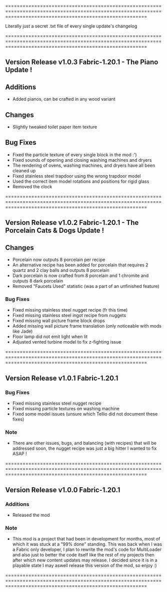 =============================================================================================================================================================

Literally just a secret .txt file of every single update's changelog

=============================================================================================================================================================

## Version Release v1.0.3 Fabric-1.20.1 - The Piano Update !

## Additions
- Added pianos, can be crafted in any wood variant

## Changes
- Slightly tweaked toilet paper item texture

## Bug Fixes
- Fixed the particle texture of every single block in the mod :')
- Fixed sounds of opening and closing washing machines and dryers
- The rendering of ovens, washing machines, and dryers have all been cleaned up
- Fixed stainless steel trapdoor using the wrong trapdoor model
- Used the correct item model rotations and positions for rigid glass
- Removed the clock

=============================================================================================================================================================

## Version Release v1.0.2 Fabric-1.20.1 - The Porcelain Cats & Dogs Update !

## Changes
- Porcelain now outputs 8 porcelain per recipe
- An alternative recipe has been added for porcelain that requires 2 quartz and 2 clay balls and outputs 8 porcelain
- Dark porcelain is now crafted from 8 porcelain and 1 chromite and outputs 8 dark porcelain
- Removed "Faucets Used" statistic (was a part of an unfinished feature)

### Bug Fixes
- Fixed missing stainless steel nugget recipe (fr this time)
- Fixed missing stainless steel ingot recipe from nuggets
- Fixed missing wall picture frame block drops
- Added missing wall picture frame translation (only noticeable with mods like Jade)
- Floor lamp did not emit light when lit
- Adjusted vented turbine model to fix z-fighting issue

=============================================================================================================================================================

## Version Release v1.0.1 Fabric-1.20.1

### Bug Fixes
- Fixed missing stainless steel nugget recipe
- Fixed missing particle textures on washing machine
- Fixed some model issues (unsure which Tellio did not document these fixes)

### Note
- There are other issues, bugs, and balancing (with recipes) that will be addressed soon, the nugget recipe was just a big hitter I wanted to fix ASAP !

=============================================================================================================================================================

## Version Release v1.0.0 Fabric-1.20.1

### Additions
- Released the mod

### Note
- This mod is a project that had been in development for months, most of which it was stuck at a "99% done" standing.
This was back when I was a Fabric only developer, I plan to rewrite the mod's code for MultiLoader and also just to better the code itself like the rest of my 
projects then after which new content updates may release. I decided since it is in a playable state I may aswell release this version of the mod, so enjoy :)

=============================================================================================================================================================